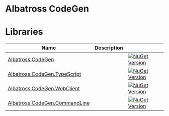 # Albatross CodeGen

# Libraries
|Name|Description||
|-|-|-|
|[Albatross.CodeGen](./Albatross.CodeGen/) ||[![NuGet Version](https://img.shields.io/nuget/v/Albatross.CodeGen)](https://www.nuget.org/packages/Albatross.CodeGen)|
|[Albatross.CodeGen.TypeScript](./Albatross.CodeGen.TypeScript/) ||[![NuGet Version](https://img.shields.io/nuget/v/Albatross.CodeGen.TypeScript)](https://www.nuget.org/packages/Albatross.CodeGen.TypeScript)|
|[Albatross.CodeGen.WebClient](./Albatross.CodeGen.WebClient/) ||[![NuGet Version](https://img.shields.io/nuget/v/Albatross.CodeGen.WebClient)](https://www.nuget.org/packages/Albatross.CodeGen.WebClient)|
|[Albatross.CodeGen.CommandLine](./Albatross.CodeGen.CommandLine/) ||[![NuGet Version](https://img.shields.io/nuget/v/Albatross.CodeGen.CommandLine)](https://www.nuget.org/packages/Albatross.CodeGen.CommandLine)|
